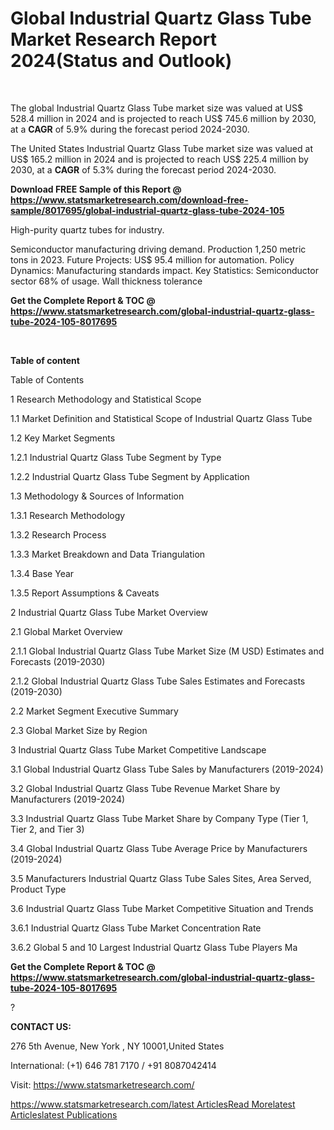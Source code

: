 <h1>Global Industrial Quartz Glass Tube Market Research Report 2024(Status and Outlook)</h1><br/><p>The global Industrial Quartz Glass Tube market size was valued at US$ 528.4 million in 2024 and is projected to reach US$ 745.6 million by 2030, at a <strong>CAGR</strong> of 5.9% during the forecast period 2024-2030.</p>
 
 
 
 <p>The United States Industrial Quartz Glass Tube market size was valued at US$ 165.2 million in 2024 and is projected to reach US$ 225.4 million by 2030, at a <strong>CAGR</strong> of 5.3% during the forecast period 2024-2030.</p>
 
 
 
 <p><strong>Download FREE Sample of this Report @ <a href="https://www.statsmarketresearch.com/download-free-sample/8017695/global-industrial-quartz-glass-tube-2024-105">https://www.statsmarketresearch.com/download-free-sample/8017695/global-industrial-quartz-glass-tube-2024-105</a></strong></p>
 
 
 
 <p>High-purity quartz tubes for industry.</p>
 
 
 
 <p>Semiconductor manufacturing driving demand. Production 1,250 metric tons in 2023. Future Projects: US$ 95.4 million for automation. Policy Dynamics: Manufacturing standards impact. Key Statistics: Semiconductor sector 68% of usage. Wall thickness tolerance</p>
 
 
 
 <div><b>Get the Complete Report & TOC @ <a href="https://www.statsmarketresearch.com/global-industrial-quartz-glass-tube-2024-105-8017695">https://www.statsmarketresearch.com/global-industrial-quartz-glass-tube-2024-105-8017695</a></b></div>
 
 
 
 <p><br />
 
 <b>Table of content</b></p>
 
 
 
 <p>Table of Contents<br />
 
 1 Research Methodology and Statistical Scope<br />
 
 1.1 Market Definition and Statistical Scope of Industrial Quartz Glass Tube<br />
 
 1.2 Key Market Segments<br />
 
 1.2.1 Industrial Quartz Glass Tube Segment by Type<br />
 
 1.2.2 Industrial Quartz Glass Tube Segment by Application<br />
 
 1.3 Methodology & Sources of Information<br />
 
 1.3.1 Research Methodology<br />
 
 1.3.2 Research Process<br />
 
 1.3.3 Market Breakdown and Data Triangulation<br />
 
 1.3.4 Base Year<br />
 
 1.3.5 Report Assumptions & Caveats<br />
 
 2 Industrial Quartz Glass Tube Market Overview<br />
 
 2.1 Global Market Overview<br />
 
 2.1.1 Global Industrial Quartz Glass Tube Market Size (M USD) Estimates and Forecasts (2019-2030)<br />
 
 2.1.2 Global Industrial Quartz Glass Tube Sales Estimates and Forecasts (2019-2030)<br />
 
 2.2 Market Segment Executive Summary<br />
 
 2.3 Global Market Size by Region<br />
 
 3 Industrial Quartz Glass Tube Market Competitive Landscape<br />
 
 3.1 Global Industrial Quartz Glass Tube Sales by Manufacturers (2019-2024)<br />
 
 3.2 Global Industrial Quartz Glass Tube Revenue Market Share by Manufacturers (2019-2024)<br />
 
 3.3 Industrial Quartz Glass Tube Market Share by Company Type (Tier 1, Tier 2, and Tier 3)<br />
 
 3.4 Global Industrial Quartz Glass Tube Average Price by Manufacturers (2019-2024)<br />
 
 3.5 Manufacturers Industrial Quartz Glass Tube Sales Sites, Area Served, Product Type<br />
 
 3.6 Industrial Quartz Glass Tube Market Competitive Situation and Trends<br />
 
 3.6.1 Industrial Quartz Glass Tube Market Concentration Rate<br />
 
 3.6.2 Global 5 and 10 Largest Industrial Quartz Glass Tube Players Ma</p>
 
 
 
 <div><b>Get the Complete Report & TOC @ <a href="https://www.statsmarketresearch.com/global-industrial-quartz-glass-tube-2024-105-8017695">https://www.statsmarketresearch.com/global-industrial-quartz-glass-tube-2024-105-8017695</a></b></div>
 
 
 
 <p>? </p>
 
 
 
 <p><b>CONTACT US:</b><br />
 
 276 5th Avenue, New York , NY 10001,United States<br />
 
 International: (+1) 646 781 7170 / +91 8087042414<br />
 
 Visit: <a href="https://www.statsmarketresearch.com/">https://www.statsmarketresearch.com/</a><br />
 
 <a href="https://gyeongbokgung.com">https://www.statsmarketresearch.com/</a><a href="https://hallyeomaritime.com">latest Articles</a><a href="https://jingwansa.com">Read More</a><a href="https://nguoiviet.jp/">latest Articles</a><a href="https://www.intelmarketresearch.com/">latest Publications</a></p>